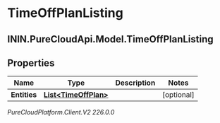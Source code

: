 # TimeOffPlanListing

## ININ.PureCloudApi.Model.TimeOffPlanListing

## Properties

|Name | Type | Description | Notes|
|------------ | ------------- | ------------- | -------------|
| **Entities** | [**List&lt;TimeOffPlan&gt;**](TimeOffPlan) |  | [optional] |



_PureCloudPlatform.Client.V2 226.0.0_
